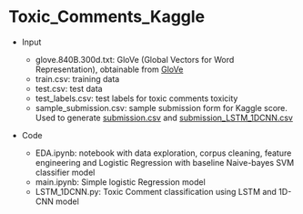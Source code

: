 # Toxic_Comments_Kaggle

* Input
  * glove.840B.300d.txt: GloVe (Global Vectors for Word Representation), obtainable from [GloVe](http://nlp.stanford.edu/data/glove.840B.300d.zip)
  * train.csv: training data
  * test.csv: test data
  * test_labels.csv: test labels for toxic comments toxicity
  * sample_submission.csv: sample submission form for Kaggle score. Used to generate [submission.csv](submission.csv) and [submission_LSTM_1DCNN.csv](submission_LSTM_1DCNN.csv)
  
* Code
  * EDA.ipynb: notebook with data exploration, corpus cleaning, feature engineering and Logistic Regression with baseline Naive-bayes SVM classifier model
  * main.ipynb: Simple logistic Regression model
  * LSTM_1DCNN.py: Toxic Comment classification using LSTM and 1D-CNN model
